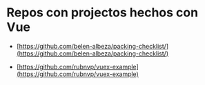 # Repos con projectos hechos con Vue

- [https://github.com/belen-albeza/packing-checklist/](https://github.com/belen-albeza/packing-checklist/)

- [https://github.com/rubnvp/vuex-example](https://github.com/rubnvp/vuex-example)